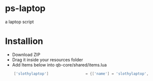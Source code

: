 # ps-laptop

a laptop script

# Installion

- Download ZIP
- Drag it inside your resources folder
- Add Items below into qb-core/shared/items.lua

```lua
	['slothylaptop'] 				 = {['name'] = 'slothylaptop', 			  	  	['label'] = 'Slothy Laptop', 			['weight'] = 2000, 		['type'] = 'item', 		['image'] = 'slothylaptop.png', 		['unique'] = false, 	['useable'] = true, 	['shouldClose'] = true,	   ['combinable'] = nil,   ["created"] = nil, ["decay"] = 28.0, ['description'] = 'A laptop used for various activities'},